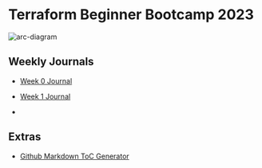 # Terraform Beginner Bootcamp 2023
![arc-diagram](https://github.com/rybli/terraform-beginner-bootcamp-2023/assets/41767605/7079c728-4f44-4580-afc6-676a5ad7f3a9)



## Weekly Journals
- [Week 0 Journal](journal/week0.md)
- [Week 1 Journal](journal/week1.md)

- 
## Extras
- [Github Markdown ToC Generator](https://derlin.github.io/bitdowntoc/)

